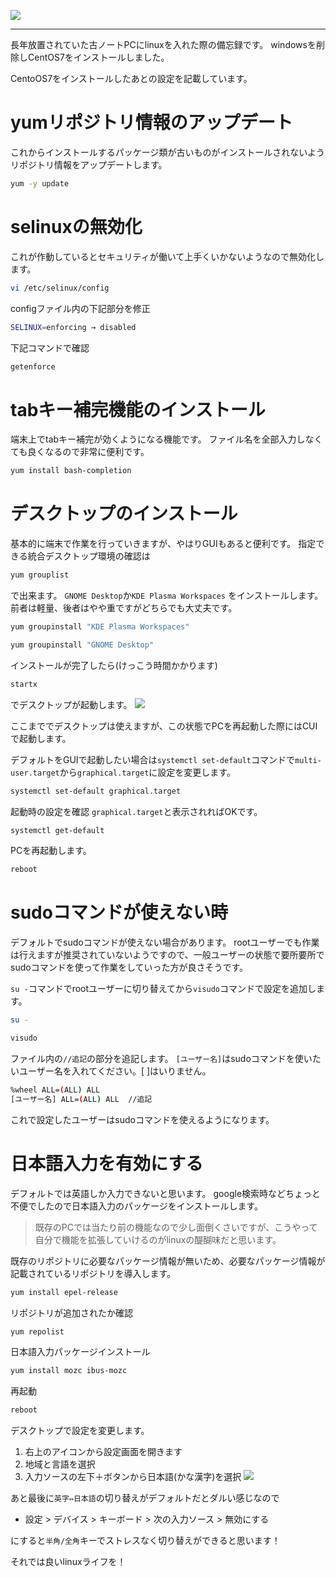 <!-- 2021-07-20 05:30:20 -->
<!-- Linux学習 -->
<!-- os, linux, centos -->
![](img/pc/linux.png)
***

長年放置されていた古ノートPCにlinuxを入れた際の備忘録です。
windowsを削除しCentOS7をインストールしました。

CentoOS7をインストールしたあとの設定を記載しています。



# yumリポジトリ情報のアップデート
これからインストールするパッケージ類が古いものがインストールされないようリポジトリ情報をアップデートします。
```bash
yum -y update
```
# selinuxの無効化
これが作動しているとセキュリティが働いて上手くいかないようなので無効化します。
```bash
vi /etc/selinux/config
```
configファイル内の下記部分を修正
```bash
SELINUX=enforcing → disabled
```
下記コマンドで確認
```bash
getenforce
```
# tabキー補完機能のインストール
端末上でtabキー補完が効くようになる機能です。
ファイル名を全部入力しなくても良くなるので非常に便利です。
```bash
yum install bash-completion
```
# デスクトップのインストール
基本的に端末で作業を行っていきますが、やはりGUIもあると便利です。
指定できる統合デスクトップ環境の確認は
```bash
yum grouplist
```
で出来ます。
`GNOME Desktop`か`KDE Plasma Workspaces`
をインストールします。
前者は軽量、後者はやや重ですがどちらでも大丈夫です。
```bash
yum groupinstall "KDE Plasma Workspaces"
```
```bash
yum groupinstall "GNOME Desktop"
```
インストールが完了したら(けっこう時間かかります)
```bash
startx
```
でデスクトップが起動します。
![](img/pc/contents/desktop.png)

ここまででデスクトップは使えますが、この状態でPCを再起動した際にはCUIで起動します。

デフォルトをGUIで起動したい場合は`systemctl set-default`コマンドで`multi-user.target`から`graphical.target`に設定を変更します。
```bash
systemctl set-default graphical.target
```
起動時の設定を確認
`graphical.target`と表示されればOKです。
```bash
systemctl get-default
```
PCを再起動します。
```bash
reboot
```
# sudoコマンドが使えない時
デフォルトでsudoコマンドが使えない場合があります。
rootユーザーでも作業は行えますが推奨されていないようですので、一般ユーザーの状態で要所要所でsudoコマンドを使って作業をしていった方が良さそうです。


`su -`コマンドでrootユーザーに切り替えてから`visudo`コマンドで設定を追加します。
```bash
su -
```
```bash
visudo
```
ファイル内の`//追記`の部分を追記します。
`[ユーザー名]`はsudoコマンドを使いたいユーザー名を入れてください。[ ]はいりません。
```bash
%wheel ALL=(ALL) ALL
[ユーザー名] ALL=(ALL) ALL  //追記
```
これで設定したユーザーはsudoコマンドを使えるようになります。

# 日本語入力を有効にする
デフォルトでは英語しか入力できないと思います。
google検索時などちょっと不便でしたので日本語入力のパッケージをインストールします。
>既存のPCでは当たり前の機能なので少し面倒くさいですが、こうやって自分で機能を拡張していけるのがlinuxの醍醐味だと思います。


既存のリポジトリに必要なパッケージ情報が無いため、必要なパッケージ情報が記載されているリポジトリを導入します。
```bash
yum install epel-release
```
リポジトリが追加されたか確認
```bash
yum repolist
```
日本語入力パッケージインストール
```bash
yum install mozc ibus-mozc
```
再起動
```bash
reboot
```
デスクトップで設定を変更します。
1. 右上のアイコンから設定画面を開きます
2. 地域と言語を選択
3. 入力ソースの左下＋ボタンから日本語(かな漢字)を選択
![](img/pc/contents/setting.png)

あと最後に`英字⇔日本語`の切り替えがデフォルトだとダルい感じなので
- 設定 > デバイス > キーボード > 次の入力ソース > 無効にする

にすると`半角/全角`キーでストレスなく切り替えができると思います！

それでは良いlinuxライフを！